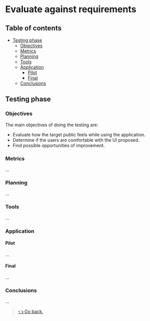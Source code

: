 # Evaluate against requirements

## Table of contents

- [Testing phase](#testing-phase)
  - [Objectives](#objectives)
  - [Metrics](#metrics)
  - [Planning](#planning)
  - [Tools](#tools)
  - [Application](#application)
    - [Pilot](#pilot)
    - [Final](#final)
  - [Conclusions](#conclusions)

## Testing phase

### Objectives

The main objectives of doing the testing are:

- Evaluate how the target public feels while using the application.
- Determine if the users are comfortable with the UI proposed.
- Find possible opportunities of improvement.

### Metrics

...

### Planning

...

### Tools

...

### Application

#### Pilot

...

#### Final

...

### Conclusions

...

> [👈 Go back.](../specs.md)
